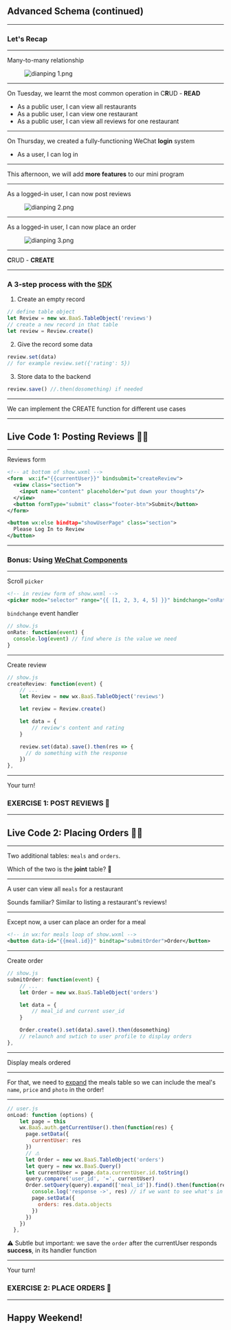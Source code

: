 ## Advanced Schema (continued)

---

### Let's Recap

---

Many-to-many relationship
<figure style="width: 100%">
  <img alt="dianping 1.png" src="https://wagon-rc3.s3.eu-west-1.amazonaws.com/YdcXiPHcW1FDY69qj99eN6i7" />
</figure>

---

On Tuesday, we learnt the most common operation in C**R**UD - **READ**

- As a public user, I can view all restaurants
- As a public user, I can view one restaurant
- As a public user, I can view all reviews for one restaurant

---

On Thursday, we created a fully-functioning WeChat **login** system

- As a user, I can log in

---

This afternoon, we will add **more features** to our mini program

---

As a logged-in user, I can now post reviews

<figure style="width: 25%">
  <img alt="dianping 2.png" src="https://wagon-rc3.s3.eu-west-1.amazonaws.com/Lm9KM9vcUA5msKeS5mtxfNSB" />
</figure>

---

As a logged-in user, I can now place an order

<figure style="width: 25%">
  <img alt="dianping 3.png" src="https://wagon-rc3.s3.eu-west-1.amazonaws.com/1Bzh1gYPuyjwcQuu3CAoCyNm" />
</figure>

---

**C**RUD - **CREATE**

---
### A 3-step process with the [SDK](https://ifanr.gitbook.io/baas-js-sdk/js-sdk/wechat/how-to)


1. Create an empty record

```js
// define table object
let Review = new wx.BaaS.TableObject('reviews')
// create a new record in that table
let review = Review.create()
```

2. Give the record some data

```js
review.set(data)
// for example review.set({'rating': 5})
```

3. Store data to the backend

```js
review.save() //.then(dosomething) if needed
```

---

We can implement the CREATE function for different use cases

---

## Live Code 1: Posting Reviews 👩‍💻

---

Reviews form
```xml
<!-- at bottom of show.wxml -->
<form  wx:if="{{currentUser}}" bindsubmit="createReview">
  <view class="section">
    <input name="content" placeholder="put down your thoughts"/>
  </view>
  <button formType="submit" class="footer-btn">Submit</button>
</form>

<button wx:else bindtap="showUserPage" class="section">
  Please Log In to Review
</button>
```
---

### Bonus: Using [WeChat Components](https://developers.weixin.qq.com/miniprogram/en/dev/component/)

---
Scroll `picker`

```xml
<!-- in review form of show.wxml -->
<picker mode="selector" range="{{ [1, 2, 3, 4, 5] }}" bindchange="onRate">Rating</picker>
```

`bindchange` event handler

```js
// show.js
onRate: function(event) {
  console.log(event) // find where is the value we need
}
```

---

Create review
```js
// show.js
createReview: function(event) {
    // ...
    let Review = new wx.BaaS.TableObject('reviews')

    let review = Review.create()

    let data = {
        // review's content and rating
    }

    review.set(data).save().then(res => {
      // do something with the response
    })
},
```
---

Your turn!
### EXERCISE 1: POST REVIEWS 💪

---

## Live Code 2: Placing Orders 👩‍💻

---

Two additional tables: `meals` and `orders`.

Which of the two is the **joint** table? 🤔

---

A user can view all `meals` for a restaurant

Sounds familiar? Similar to listing a restaurant's reviews!

---

Except now, a user can place an order for a meal

```xml
<!-- in wx:for meals loop of show.wxml -->
<button data-id="{{meal.id}}" bindtap="submitOrder">Order</button>
```

---

Create order
```js
// show.js
submitOrder: function(event) {
    // ...
    let Order = new wx.BaaS.TableObject('orders')

    let data = {
        // meal_id and current user_id
    }

    Order.create().set(data).save().then(dosomething)
    // relaunch and swtich to user profile to display orders
},
```

---

Display meals ordered

---

For that, we need to [expand](https://doc.minapp.com/js-sdk/schema/query.html#pointer-%E6%9F%A5%E8%AF%A2) the meals table so we can include the meal's `name`, `price` and `photo` in the order!

---

```js
// user.js
onLoad: function (options) {
    let page = this
    wx.BaaS.auth.getCurrentUser().then(function(res) {
      page.setData({
        currentUser: res
      })
      // ⚠
      let Order = new wx.BaaS.TableObject('orders')
      let query = new wx.BaaS.Query()
      let currentUser = page.data.currentUser.id.toString()
      query.compare('user_id', '=', currentUser)
      Order.setQuery(query).expand(['meal_id']).find().then(function(res) {
        console.log('response ->', res) // if we want to see what's in the response
        page.setData({
          orders: res.data.objects
        })
      })
    })
  },
  ```
  ⚠ Subtle but important: we save the `order` after the currentUser responds **success**, in its handler function

---

Your turn!
### EXERCISE 2: PLACE ORDERS 💪

---

## Happy Weekend!

